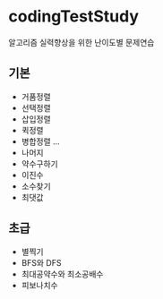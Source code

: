 # codingTestStudy
알고리즘 실력향상을 위한 난이도별 문제연습
## 기본
- 거품정렬
- 선택정렬
- 삽입정렬
- 퀵정렬
- 병합정렬
...
- 나머지
- 약수구하기
- 이진수
- 소수찾기
- 최댓값

## 초급
- 별찍기
- BFS와 DFS
- 최대공약수와 최소공배수
- 피보나치수
<br>
<br>
